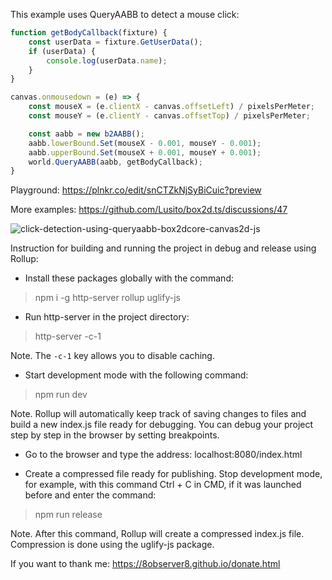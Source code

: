 This example uses QueryAABB to detect a mouse click:

```js
function getBodyCallback(fixture) {
    const userData = fixture.GetUserData();
    if (userData) {
        console.log(userData.name);
    }
}

canvas.onmousedown = (e) => {
    const mouseX = (e.clientX - canvas.offsetLeft) / pixelsPerMeter;
    const mouseY = (e.clientY - canvas.offsetTop) / pixelsPerMeter;

    const aabb = new b2AABB();
    aabb.lowerBound.Set(mouseX - 0.001, mouseY - 0.001);
    aabb.upperBound.Set(mouseX + 0.001, mouseY + 0.001);
    world.QueryAABB(aabb, getBodyCallback);
}
```

Playground: https://plnkr.co/edit/snCTZkNjSyBiCuic?preview

More examples: https://github.com/Lusito/box2d.ts/discussions/47

![click-detection-using-queryaabb-box2dcore-canvas2d-js](https://github.com/8Observer8/click-detection-using-queryaabb-box2dcore-canvas2d-js/assets/3908473/14577000-db1c-4751-87ec-64c38e69dafc)

Instruction for building and running the project in debug and release using Rollup:

- Install these packages globally with the command:

> npm i -g http-server rollup uglify-js

- Run http-server in the project directory:

> http-server -c-1

Note. The `-c-1` key allows you to disable caching.

- Start development mode with the following command:

> npm run dev

Note. Rollup will automatically keep track of saving changes to files and build a new index.js file ready for debugging. You can debug your project step by step in the browser by setting breakpoints.

- Go to the browser and type the address: localhost:8080/index.html

- Create a compressed file ready for publishing. Stop development mode, for example, with this command Ctrl + C in CMD, if it was launched before and enter the command:

> npm run release

Note. After this command, Rollup will create a compressed index.js file. Compression is done using the uglify-js package.

If you want to thank me: https://8observer8.github.io/donate.html
